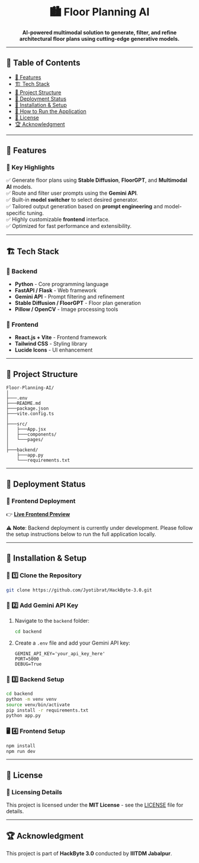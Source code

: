 <h1 align="center">
  🏙️ Floor Planning AI
</h1>

<p align="center">
  <strong>AI-powered multimodal solution to generate, filter, and refine architectural floor plans using cutting-edge generative models.</strong>
</p>

---

## 📑 Table of Contents

- [🌟 Features](#-features)
- [🏗️ Tech Stack](#-tech-stack)
- [📂 Project Structure](#-project-structure)
- [🚀 Deployment Status](#-deployment-status)
- [🚀 Installation & Setup](#-installation--setup)
- [🎥 How to Run the Application](#-how-to-run-the-application)
- [📜 License](#-license)
- [🏆 Acknowledgment](#-acknowledgment)

---

## 🌟 Features

### 🔹 Key Highlights

✅ Generate floor plans using **Stable Diffusion**, **FloorGPT**, and **Multimodal AI** models.\
✅ Route and filter user prompts using the **Gemini API**.\
✅ Built-in **model switcher** to select desired generator.\
✅ Tailored output generation based on **prompt engineering** and model-specific tuning.\
✅ Highly customizable **frontend** interface.\
✅ Optimized for fast performance and extensibility.

---

## 🏗️ Tech Stack

### 🔹 Backend

- **Python** - Core programming language
- **FastAPI / Flask** - Web framework
- **Gemini API** - Prompt filtering and refinement
- **Stable Diffusion / FloorGPT** - Floor plan generation
- **Pillow / OpenCV** - Image processing tools

### 🔹 Frontend

- **React.js + Vite** - Frontend framework
- **Tailwind CSS** - Styling library
- **Lucide Icons** - UI enhancement

---

## 📂 Project Structure

```
Floor-Planning-AI/
│
├───.env
├───README.md
├───package.json
├───vite.config.ts
│
├───src/
│   ├───App.jsx
│   ├───components/
│   └───pages/
│
├───backend/
    ├───app.py
    └───requirements.txt
```

---

## 🚀 Deployment Status

### 🔹 Frontend Deployment

👉 [**Live Frontend Preview**](https://hack-byte-3-0.vercel.app/)

⚠️ **Note**: Backend deployment is currently under development. Please follow the setup instructions below to run the full application locally.

---

## 🚀 Installation & Setup

### 🔧 1️⃣ Clone the Repository

```sh
git clone https://github.com/Jyotibrat/HackByte-3.0.git
```

### 🔑 2️⃣ Add Gemini API Key

1. Navigate to the `backend` folder:
   ```sh
   cd backend
   ```
2. Create a `.env` file and add your Gemini API key:
   ```env
   GEMINI_API_KEY='your_api_key_here'
   PORT=5000
   DEBUG=True
   ```

### 🧠 3️⃣ Backend Setup

```sh
cd backend
python -m venv venv
source venv/bin/activate
pip install -r requirements.txt
python app.py
```

### 🖥️ 4️⃣ Frontend Setup

```sh
npm install
npm run dev
```

---

## 📜 License

### 🔹 Licensing Details

This project is licensed under the **MIT License** - see the [LICENSE](LICENSE) file for details.

---

## 🏆 Acknowledgment

This project is part of **HackByte 3.0** conducted by **IIITDM Jabalpur**.
